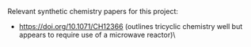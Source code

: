 Relevant synthetic chemistry papers for this project:
* https://doi.org/10.1071/CH12366 (outlines tricyclic chemistry well but appears to require use of a microwave reactor)\
